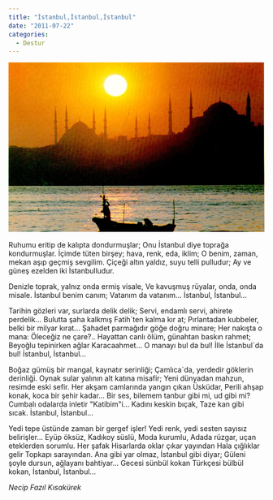 ```yaml
---
title: "İstanbul,İstanbul,İstanbul"
date: "2011-07-22"
categories: 
  - Destur
---
```


[![zes12-06-istanbul_2.jpg](../uploads/2011/07/zes12-06-istanbul_2.jpg)](../uploads/2011/07/zes12-06-istanbul_2.jpg "zes12-06-istanbul_2.jpg")

Ruhumu eritip de kalıpta dondurmuşlar; Onu İstanbul diye toprağa kondurmuşlar. İçimde tüten birşey; hava, renk, eda, iklim; O benim, zaman, mekan aşıp geçmiş sevgilim. Çiçeği altın yaldız, suyu telli pulludur; Ay ve güneş ezelden iki İstanbulludur.

Denizle toprak, yalnız onda ermiş visale, Ve kavuşmuş rüyalar, onda, onda misale. İstanbul benim canım; Vatanım da vatanım... İstanbul, İstanbul...

Tarihin gözleri var, surlarda delik delik; Servi, endamlı servi, ahirete perdelik... Bulutta şaha kalkmış Fatih\`ten kalma kır at; Pırlantadan kubbeler, belki bir milyar kırat... Şahadet parmağıdır göğe doğru minare; Her nakışta o mana: Öleceğiz ne çare?.. Hayattan canlı ölüm, günahtan baskın rahmet; Beyoğlu tepinirken ağlar Karacaahmet... O manayı bul da bul! İlle İstanbul\`da bul! İstanbul, İstanbul...

Boğaz gümüş bir mangal, kaynatır serinliği; Çamlıca\`da, yerdedir göklerin derinliği. Oynak sular yalının alt katına misafir; Yeni dünyadan mahzun, resimde eski sefir. Her akşam camlarında yangın çıkan Üsküdar, Perili ahşap konak, koca bir şehir kadar... Bir ses, bilemem tanbur gibi mi, ud gibi mi? Cumbalı odalarda inletir "Katibim"i... Kadını keskin bıçak, Taze kan gibi sıcak. İstanbul, İstanbul...

Yedi tepe üstünde zaman bir gergef işler! Yedi renk, yedi sesten sayısız belirişler... Eyüp öksüz, Kadıkoy süslü, Moda kurumlu, Adada rüzgar, uçan eteklerden sorumlu. Her şafak Hisarlarda oklar çıkar yayından Hala çığlıklar gelir Topkapı sarayından. Ana gibi yar olmaz, İstanbul gibi diyar; Güleni şoyle dursun, ağlayanı bahtiyar... Gecesi sünbül kokan Türkçesi bülbül kokan, İstanbul, İstanbul...

_Necip Fazıl Kısakürek_
